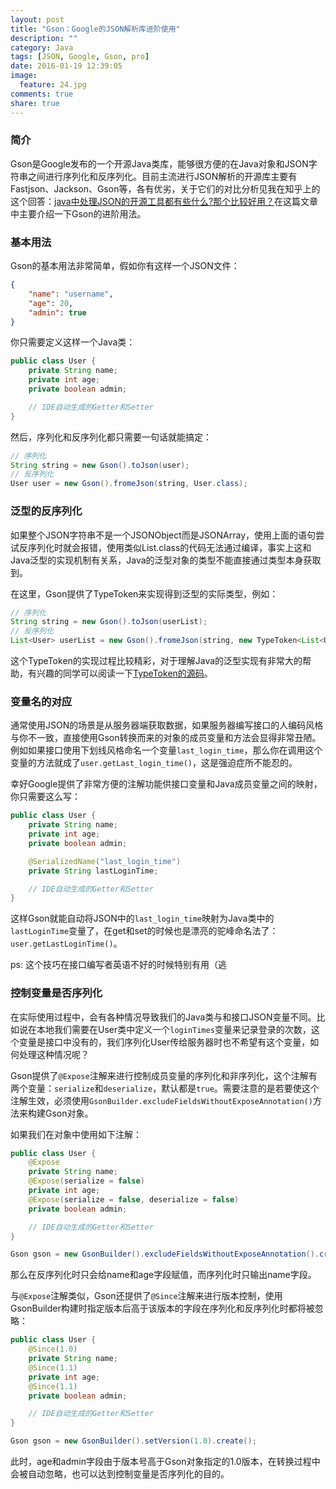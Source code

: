 ```yaml
---
layout: post
title: "Gson：Google的JSON解析库进阶使用"
description: ""
category: Java
tags: [JSON, Google, Gson, pro]
date: 2016-01-19 12:39:05
image:
  feature: 24.jpg
comments: true
share: true
---
```


### 简介

Gson是Google发布的一个开源Java类库，能够很方便的在Java对象和JSON字符串之间进行序列化和反序列化。目前主流进行JSON解析的开源库主要有Fastjson、Jackson、Gson等，各有优劣，关于它们的对比分析见我在知乎上的这个回答：[java中处理JSON的开源工具都有些什么?那个比较好用？][1]在这篇文章中主要介绍一下Gson的进阶用法。

### 基本用法

Gson的基本用法非常简单，假如你有这样一个JSON文件：

```json
{
    "name": "username",
    "age": 20,
    "admin": true
}
```

你只需要定义这样一个Java类：

```java
public class User {
    private String name;
    private int age;
    private boolean admin;

    // IDE自动生成的Getter和Setter
}
```

然后，序列化和反序列化都只需要一句话就能搞定：

```java
// 序列化
String string = new Gson().toJson(user);
// 反序列化
User user = new Gson().fromeJson(string, User.class);
```

### 泛型的反序列化

如果整个JSON字符串不是一个JSONObject而是JSONArray，使用上面的语句尝试反序列化时就会报错，使用类似List<String>.class的代码无法通过编译，事实上这和Java泛型的实现机制有关系，Java的泛型对象的类型不能直接通过类型本身获取到。

在这里，Gson提供了TypeToken来实现得到泛型的实际类型，例如：

```java
// 序列化
String string = new Gson().toJson(userList);
// 反序列化
List<User> userList = new Gson().fromeJson(string, new TypeToken<List<User>>(){}.getType());
```

这个TypeToken的实现过程比较精彩，对于理解Java的泛型实现有非常大的帮助，有兴趣的同学可以阅读一下[TypeToken的源码](https://github.com/google/gson/blob/master/gson%2Fsrc%2Fmain%2Fjava%2Fcom%2Fgoogle%2Fgson%2Freflect%2FTypeToken.java)。

### 变量名的对应

通常使用JSON的场景是从服务器端获取数据，如果服务器编写接口的人编码风格与你不一致，直接使用Gson转换而来的对象的成员变量和方法会显得非常丑陋。例如如果接口使用下划线风格命名一个变量`last_login_time`，那么你在调用这个变量的方法就成了`user.getLast_login_time()`，这是强迫症所不能忍的。

幸好Google提供了非常方便的注解功能供接口变量和Java成员变量之间的映射，你只需要这么写：

```java
public class User {
    private String name;
    private int age;
    private boolean admin;

    @SerializedName("last_login_time")
    private String lastLoginTime;

    // IDE自动生成的Getter和Setter
}
```

这样Gson就能自动将JSON中的`last_login_time`映射为Java类中的`lastLoginTime`变量了，在get和set的时候也是漂亮的驼峰命名法了：`user.getLastLoginTime()`。

ps: 这个技巧在接口编写者英语不好的时候特别有用（逃

### 控制变量是否序列化

在实际使用过程中，会有各种情况导致我们的Java类与和接口JSON变量不同。比如说在本地我们需要在User类中定义一个`loginTimes`变量来记录登录的次数，这个变量是接口中没有的，我们序列化User传给服务器时也不希望有这个变量，如何处理这种情况呢？

Gson提供了`@Expose`注解来进行控制成员变量的序列化和非序列化，这个注解有两个变量：`serialize`和`deserialize`，默认都是`true`。需要注意的是若要使这个注解生效，必须使用`GsonBuilder.excludeFieldsWithoutExposeAnnotation()`方法来构建Gson对象。

如果我们在对象中使用如下注解：

```java
public class User {
    @Expose
    private String name;
    @Expose(serialize = false)
    private int age;
    @Expose(serialize = false, deserialize = false)
    private boolean admin;

    // IDE自动生成的Getter和Setter
}

Gson gson = new GsonBuilder().excludeFieldsWithoutExposeAnnotation().create();
```

那么在反序列化时只会给name和age字段赋值，而序列化时只输出name字段。

与`@Expose`注解类似，Gson还提供了`@Since`注解来进行版本控制，使用GsonBuilder构建时指定版本后高于该版本的字段在序列化和反序列化时都将被忽略：

```java
public class User {
    @Since(1.0)
    private String name;
    @Since(1.1)
    private int age;
    @Since(1.1)
    private boolean admin;

    // IDE自动生成的Getter和Setter
}

Gson gson = new GsonBuilder().setVersion(1.0).create();
```

此时，age和admin字段由于版本号高于Gson对象指定的1.0版本，在转换过程中会被自动忽略，也可以达到控制变量是否序列化的目的。


[1]: https://www.zhihu.com/question/27242003/answer/58874167